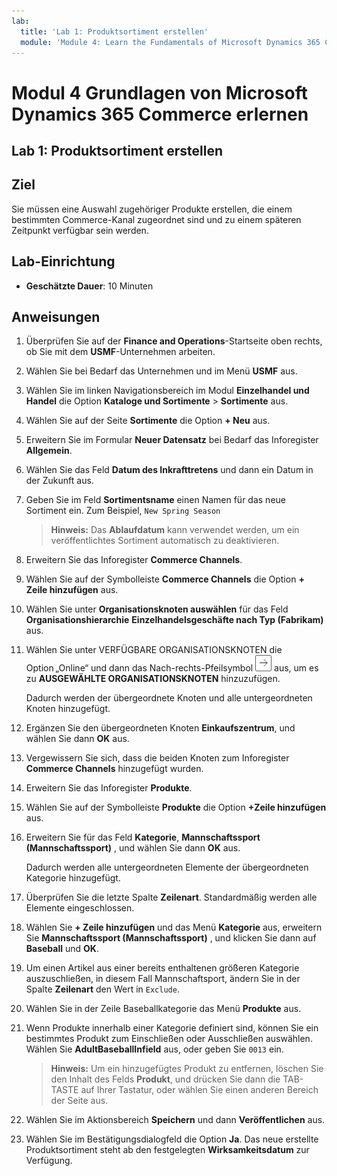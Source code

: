 ```yaml
---
lab:
  title: 'Lab 1: Produktsortiment erstellen'
  module: 'Module 4: Learn the Fundamentals of Microsoft Dynamics 365 Commerce'
---
```


# Modul 4 Grundlagen von Microsoft Dynamics 365 Commerce erlernen

## Lab 1: Produktsortiment erstellen

## Ziel

Sie müssen eine Auswahl zugehöriger Produkte erstellen, die einem bestimmten Commerce-Kanal zugeordnet sind und zu einem späteren Zeitpunkt verfügbar sein werden. 

## Lab-Einrichtung

   - **Geschätzte Dauer**: 10 Minuten

## Anweisungen

1.  Überprüfen Sie auf der **Finance and Operations**-Startseite oben rechts, ob Sie mit dem **USMF**-Unternehmen arbeiten. 

1.  Wählen Sie bei Bedarf das Unternehmen und im Menü **USMF** aus. 

1.  Wählen Sie im linken Navigationsbereich im Modul **Einzelhandel und Handel** die Option **Kataloge und Sortimente** > **Sortimente** aus. 

1.  Wählen Sie auf der Seite **Sortimente** die Option **+ Neu** aus. 

1.  Erweitern Sie im Formular **Neuer Datensatz** bei Bedarf das Inforegister **Allgemein**. 

1.  Wählen Sie das Feld **Datum des Inkrafttretens** und dann ein Datum in der Zukunft aus.  

1.  Geben Sie im Feld **Sortimentsname** einen Namen für das neue Sortiment ein. Zum Beispiel, `New Spring Season`

    > **Hinweis:** Das **Ablaufdatum** kann verwendet werden, um ein veröffentlichtes Sortiment automatisch zu deaktivieren. 

1.  Erweitern Sie das Inforegister **Commerce Channels**. 

1.  Wählen Sie auf der Symbolleiste **Commerce Channels** die Option **+ Zeile hinzufügen** aus. 

1.  Wählen Sie unter **Organisationsknoten auswählen** für das Feld **Organisationshierarchie** **Einzelhandelsgeschäfte nach Typ (Fabrikam)** aus. 

1.  Wählen Sie unter VERFÜGBARE ORGANISATIONSKNOTEN die Option „Online“ und dann das Nach-rechts-Pfeilsymbol ![Hinzufügen](./media/d365-fo-add-org-node-icon.png) aus, um es zu **AUSGEWÄHLTE ORGANISATIONSKNOTEN** hinzuzufügen.

    Dadurch werden der übergeordnete Knoten und alle untergeordneten Knoten hinzugefügt. 

1.  Ergänzen Sie den übergeordneten Knoten **Einkaufszentrum**, und wählen Sie dann **OK** aus. 

1.  Vergewissern Sie sich, dass die beiden Knoten zum Inforegister **Commerce Channels** hinzugefügt wurden. 

1.  Erweitern Sie das Inforegister **Produkte**. 

1.  Wählen Sie auf der Symbolleiste **Produkte** die Option **+Zeile hinzufügen** aus. 

1.  Erweitern Sie für das Feld **Kategorie**, **Mannschaftssport (Mannschaftssport)** , und wählen Sie dann **OK** aus.

    Dadurch werden alle untergeordneten Elemente der übergeordneten Kategorie hinzugefügt.

1.  Überprüfen Sie die letzte Spalte **Zeilenart**. Standardmäßig werden alle Elemente eingeschlossen.

1.  Wählen Sie **+ Zeile hinzufügen** und das Menü **Kategorie** aus, erweitern Sie **Mannschaftssport (Mannschaftssport)** , und klicken Sie dann auf **Baseball** und **OK**. 

1.  Um einen Artikel aus einer bereits enthaltenen größeren Kategorie auszuschließen, in diesem Fall Mannschaftsport, ändern Sie in der Spalte **Zeilenart** den Wert in `Exclude`. 

1.  Wählen Sie in der Zeile Baseballkategorie das Menü **Produkte** aus. 

1.  Wenn Produkte innerhalb einer Kategorie definiert sind, können Sie ein bestimmtes Produkt zum Einschließen oder Ausschließen auswählen. Wählen Sie **AdultBaseballInfield** aus, oder geben Sie `0013` ein. 

    > **Hinweis:** Um ein hinzugefügtes Produkt zu entfernen, löschen Sie den Inhalt des Felds **Produkt**, und drücken Sie dann die TAB-TASTE auf Ihrer Tastatur, oder wählen Sie einen anderen Bereich der Seite aus. 

1.  Wählen Sie im Aktionsbereich **Speichern** und dann **Veröffentlichen** aus. 

1.  Wählen Sie im Bestätigungsdialogfeld die Option **Ja**. Das neue erstellte Produktsortiment steht ab den festgelegten **Wirksamkeitsdatum** zur Verfügung. 

